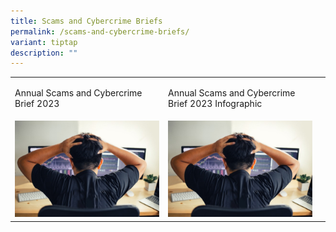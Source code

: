 ```yaml
---
title: Scams and Cybercrime Briefs
permalink: /scams-and-cybercrime-briefs/
variant: tiptap
description: ""
---
```

<p></p>
<table style="minWidth: 75px">
<colgroup>
<col>
<col>
<col>
</colgroup>
<tbody>
<tr>
<td rowspan="1" colspan="1">
<p>Annual Scams and Cybercrime Brief 2023</p>
</td>
<td rowspan="1" colspan="1">
<p>Annual Scams and Cybercrime Brief 2023 Infographic</p>
</td>
<td rowspan="1" colspan="1">
<p></p>
</td>
</tr>
<tr>
<td rowspan="1" colspan="1"><a class="isomer-image-wrapper" href="/files%2FHDB%20DDPs/Beware_Job_Scam.pdf"><img style="width: 100%" height="auto" width="100%" alt="" src="/images/loss_banner.jpg"></a>
</td>
<td rowspan="1" colspan="1">
<div class="isomer-image-wrapper">
<img style="width: 100%" height="auto" width="100%" alt="" src="/images/loss_banner.jpg">
</div>
</td>
<td rowspan="1" colspan="1">
<p></p>
</td>
</tr>
</tbody>
</table>
<p></p>
